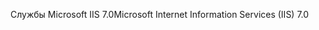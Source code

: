 <span data-ttu-id="f6089-101">Службы Microsoft IIS 7.0</span><span class="sxs-lookup"><span data-stu-id="f6089-101">Microsoft Internet Information Services (IIS) 7.0</span></span>